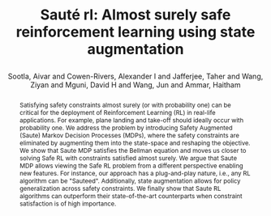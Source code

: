 ---
layout: pub
type: inproceedings
key: highie
title: >
    Sauté rl: Almost surely safe reinforcement learning using state augmentation
author: Sootla, Aivar and Cowen-Rivers, Alexander I and Jafferjee, Taher and Wang, Ziyan and Mguni, David H and Wang, Jun and Ammar, Haitham
abbr: ICML'22
booktitle: International Conference on Machine Learning (ICML)
year: 2022
selected: true
arxiv: 2202.06558
abstract: >
    Satisfying safety constraints almost surely (or with probability one) can be critical for the deployment of Reinforcement Learning (RL) in real-life applications. For example, plane landing and take-off should ideally occur with probability one. We address the problem by introducing Safety Augmented (Saute) Markov Decision Processes (MDPs), where the safety constraints are eliminated by augmenting them into the state-space and reshaping the objective. We show that Saute MDP satisfies the Bellman equation and moves us closer to solving Safe RL with constraints satisfied almost surely. We argue that Saute MDP allows viewing the Safe RL problem from a different perspective enabling new features. For instance, our approach has a plug-and-play nature, i.e., any RL algorithm can be "Sauteed". Additionally, state augmentation allows for policy generalization across safety constraints. We finally show that Saute RL algorithms can outperform their state-of-the-art counterparts when constraint satisfaction is of high importance.
bibtex: >
    @inproceedings{sootla2022saute,
        title={Saut{\'e} rl: Almost surely safe reinforcement learning using state augmentation},
        author={Sootla, Aivar and Cowen-Rivers, Alexander I and Jafferjee, Taher and Wang, Ziyan and Mguni, David H and Wang, Jun and Ammar, Haitham},
        booktitle={International Conference on Machine Learning},
        pages={20423--20443},
        year={2022},
        organization={PMLR}
    }
---